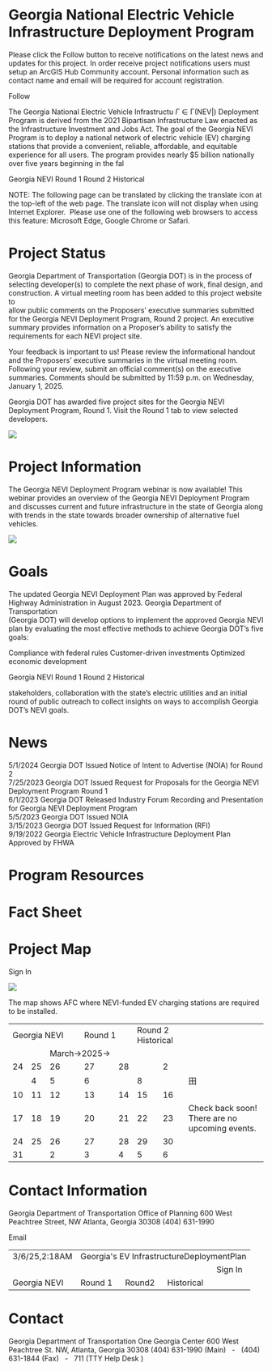 # Georgia National Electric Vehicle Infrastructure Deployment Program  

Please click the Follow button to receive notifications on the latest news and updates for this project. In order receive project notifications users must setup an ArcGIS Hub Community account. Personal information such as contact name and email will be required for account registration.  

Follow  

The Georgia National Electric Vehicle Infrastructu $\Gamma\in\mathsf{\Gamma}(\mathsf{N}\mathsf{E V}|)$ Deployment Program is derived from the 2021 Bipartisan Infrastructure Law enacted as the Infrastructure Investment and Jobs Act. The goal of the Georgia NEVI Program is to deploy a national network of electric vehicle (EV) charging stations that provide a convenient, reliable, affordable, and equitable experience for all users. The program provides nearly \$5 billion nationally over five years beginning in the fal  

Georgia NEVI Round 1 Round 2 Historical  

NOTE: The following page can be translated by clicking the translate icon at the top-left of the web page. The translate icon will not display when using Internet Explorer.  Please use one of the following web browsers to access this feature: Microsoft Edge, Google Chrome or Safari.  

# Project Status  

Georgia Department of Transportation (Georgia DOT) is in the process of selecting developer(s) to complete the next phase of work, final design, and   
construction. A virtual meeting room has been added to this project website to   
allow public comments on the Proposers’ executive summaries submitted for the Georgia NEVI Deployment Program, Round 2 project. An executive summary provides information on a Proposer’s ability to satisfy the requirements for each NEVI project site.  

Your feedback is important to us! Please review the informational handout and the Proposers’ executive summaries in the virtual meeting room. Following your review, submit an official comment(s) on the executive summaries. Comments should be submitted by 11:59 p.m. on Wednesday, January 1, 2025.  

Georgia DOT has awarded five project sites for the Georgia NEVI Deployment Program, Round 1. Visit the Round 1 tab to view selected developers.  

![](images/beff460824970196cd32d87c78298d02d7a096914552d036b7150032eeed3dae.jpg)  

# Project Information  

The Georgia NEVI Deployment Program webinar is now available! This webinar provides an overview of the Georgia NEVI Deployment Program and discusses current and future infrastructure in the state of Georgia along with trends in the state towards broader ownership of alternative fuel vehicles.  

![](images/308dbf35074c91c453f389459272e8b05df2a33475ab8dbb5000c29ead2d6e26.jpg)  

# Goals  

The updated Georgia NEVI Deployment Plan was approved by Federal   
Highway Administration in August 2023. Georgia Department of Transportation   
(Georgia DOT) will develop options to implement the approved Georgia NEVI   
plan by evaluating the most effective methods to achieve Georgia DOT’s five goals:  

Compliance with federal rules Customer-driven investments Optimized economic development  

Georgia NEVI Round 1 Round 2 Historical  

stakeholders, collaboration with the state’s electric utilities and an initial round of public outreach to collect insights on ways to accomplish Georgia DOT’s NEVI goals.  

# News  

5/1/2024 Georgia DOT Issued Notice of Intent to Advertise (NOIA) for Round 2   
7/25/2023 Georgia DOT Issued Request for Proposals for the Georgia NEVI Deployment Program Round 1   
6/1/2023 Georgia DOT Released Industry Forum Recording and Presentation for Georgia NEVI Deployment Program   
5/5/2023 Georgia DOT Issued NOIA   
3/15/2023 Georgia DOT Issued Request for Information (RFI)   
9/19/2022 Georgia Electric Vehicle Infrastructure Deployment Plan Approved by FHWA  

# Program Resources  

# Fact Sheet  

# Project Map  

Sign In  

![](images/3236e87b7ca4e4da36a42b23a1a4eb694c500095c829952edeebc7301a23afa1.jpg)  

The map shows AFC where NEVI-funded EV charging stations are required to be installed.  

<html><body><table><tr><td colspan="3">Georgia NEVI</td><td colspan="2">Round 1</td><td colspan="2">Round 2 Historical</td><td colspan="2"></td></tr><tr><td></td><td></td><td colspan="2">March→2025→</td><td></td><td colspan="2"></td><td></td><td></td></tr><tr><td>24</td><td>25</td><td>26</td><td>27</td><td>28</td><td></td><td>2</td><td colspan="2"></td></tr><tr><td></td><td>4</td><td>5</td><td>6</td><td></td><td>8</td><td></td><td colspan="2">田</td></tr><tr><td>10</td><td>11</td><td>12</td><td>13</td><td>14</td><td>15</td><td>16</td><td colspan="2"></td></tr><tr><td>17</td><td>18</td><td>19</td><td>20</td><td>21</td><td>22</td><td>23</td><td colspan="2">Check back soon! There are no upcoming events.</td></tr><tr><td>24</td><td>25</td><td>26</td><td>27</td><td>28</td><td>29</td><td>30</td><td colspan="2"></td></tr><tr><td>31</td><td></td><td>2</td><td>3</td><td>4</td><td>5</td><td colspan="2">6</td><td></td></tr></table></body></html>  

# Contact Information  

Georgia Department of Transportation Office of Planning 600 West Peachtree Street, NW Atlanta, Georgia 30308 (404) 631-1990  

Email  

<html><body><table><tr><td>3/6/25,2:18AM</td><td colspan="4">Georgia's EV InfrastructureDeploymentPlan</td></tr><tr><td></td><td></td><td></td><td></td><td>Sign In</td></tr><tr><td>Georgia NEVI</td><td>Round 1</td><td>Round2</td><td>Historical</td><td></td></tr></table></body></html>  

# Contact  

Georgia Department of Transportation One Georgia Center 600 West Peachtree St. NW, Atlanta, Georgia 30308 (404) 631-1990 (Main)   -   (404) 631-1844 (Fax)   -   711 (TTY Help Desk )  